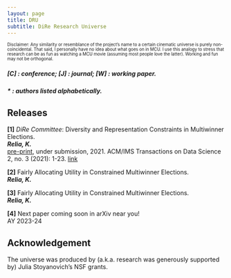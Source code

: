 ```yaml
---
layout: page
title: DRU
subtitle: DiRe Research Universe
---
```



<sup><sub>Disclaimer: Any similarity or resemblance of the project’s name to a certain cinematic universe is purely non-coincidental. 
  That said, I personally have no idea about what goes on in MCU. 
  I use this analogy to stress that research can be as fun as watching a MCU movie (assuming most people love the latter). 
  Working and fun may not be orthogonal.</sub></sup>
##### [C] : conference; [J] : journal; [W] : working paper. 

##### * : authors listed alphabetically.



## Releases

**[1]** *DiRe Committee*: Diversity and Representation Constraints in Multiwinner Elections. <br/>
***Relia, K.*** <br/>
[pre-print](https://arxiv.org/pdf/2107.07356.pdf), under submission, 2021.
ACM/IMS Transactions on Data Science 2, no. 3 (2021): 1-23. [link](https://dl.acm.org/doi/10.1145/3458472)

**[2]** Fairly Allocating Utility in Constrained Multiwinner Elections.  <br/>
***Relia, K.*** <br/>

**[3]** Fairly Allocating Utility in Constrained Multiwinner Elections.  <br/>
***Relia, K.*** <br/>

**[4]** Next paper coming soon in arXiv near you! <br/>
AY 2023-24



## Acknowledgement
The universe was produced by (a.k.a. research was generously supported by) Julia Stoyanovich’s NSF grants. 
